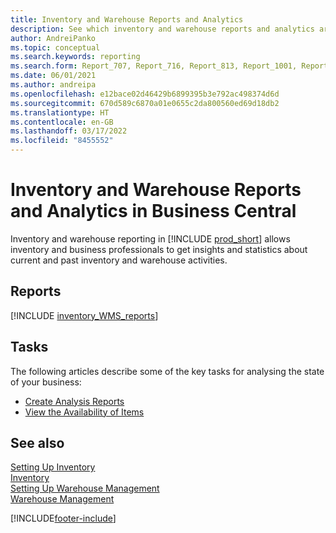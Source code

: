 ```yaml
---
title: Inventory and Warehouse Reports and Analytics
description: See which inventory and warehouse reports and analytics are available in the standard version of Business Central so that you can keep track of your business.
author: AndreiPanko
ms.topic: conceptual
ms.search.keywords: reporting
ms.search.form: Report_707, Report_716, Report_813, Report_1001, Report_5807, Report_5808, Report_5809, Report_7313, Report_7319, Report_7320
ms.date: 06/01/2021
ms.author: andreipa
ms.openlocfilehash: e12bace02d46429b6899395b3e792ac498374d6d
ms.sourcegitcommit: 670d589c6870a01e0655c2da800560ed69d18db2
ms.translationtype: HT
ms.contentlocale: en-GB
ms.lasthandoff: 03/17/2022
ms.locfileid: "8455552"
---
```

# <a name="inventory-and-warehouse-reports-and-analytics-in-business-central"></a>Inventory and Warehouse Reports and Analytics in Business Central

Inventory and warehouse reporting in [!INCLUDE [prod_short](includes/prod_short.md)] allows inventory and business professionals to get insights and statistics about current and past inventory and warehouse activities.  

## <a name="reports"></a>Reports
[!INCLUDE [inventory_WMS_reports](includes/inventory-WMS-reports-include.md)]


## <a name="tasks"></a>Tasks

The following articles describe some of the key tasks for analysing the state of your business:

* [Create Analysis Reports](bi-how-create-analysis-views-reports.md)  
* [View the Availability of Items](inventory-how-availability-overview.md)


## <a name="see-also"></a>See also 

[Setting Up Inventory](inventory-setup-inventory.md)  
[Inventory](inventory-manage-inventory.md)  
[Setting Up Warehouse Management](warehouse-setup-warehouse.md)  
[Warehouse Management](warehouse-manage-warehouse.md)  

[!INCLUDE[footer-include](includes/footer-banner.md)]
